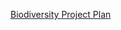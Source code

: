 
[Biodiversity Project Plan](https://github.com/mydatastory/shared_projects/blob/master/_ctsi/ctsi_project_plan.mpp)

